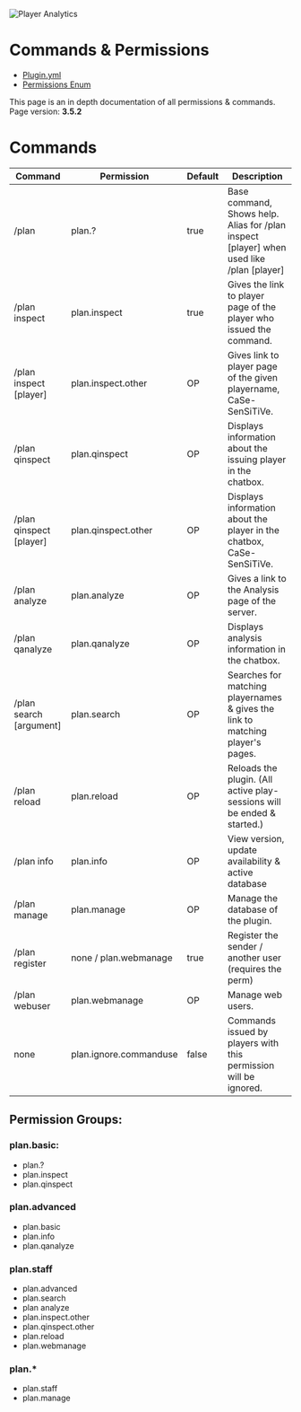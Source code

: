 ![Player Analytics](https://puu.sh/t8vin.png)
# Commands & Permissions

- [Plugin.yml](/Plan/src/main/resources/plugin.yml)
- [Permissions Enum](/Plan/src/main/java/com/djrapitops/plan/Permissions.java)

This page is an in depth documentation of all permissions & commands.  
Page version: **3.5.2**

# Commands

Command | Permission | Default | Description
--- | ---- | ------ | ---------------------------------
/plan | plan.? | true | Base command, Shows help. Alias for /plan inspect [player] when used like /plan [player]
/plan inspect | plan.inspect | true | Gives the link to player page of the player who issued the command.
/plan inspect [player] | plan.inspect.other | OP | Gives link to player page of the given playername, CaSe-SenSiTiVe.
/plan qinspect | plan.qinspect | OP | Displays information about the issuing player in the chatbox.
/plan qinspect [player] | plan.qinspect.other | OP | Displays information about the player in the chatbox, CaSe-SenSiTiVe.
/plan analyze | plan.analyze | OP | Gives a link to the Analysis page of the server.
/plan qanalyze | plan.qanalyze | OP | Displays analysis information in the chatbox.
/plan search [argument] | plan.search | OP | Searches for matching playernames & gives the link to matching player's pages.
/plan reload | plan.reload | OP | Reloads the plugin. (All active play-sessions will be ended & started.)
/plan info | plan.info | OP | View version, update availability & active database
/plan manage | plan.manage | OP | Manage the database of the plugin.
/plan register | none / plan.webmanage | true | Register the sender / another user (requires the perm)  
/plan webuser | plan.webmanage | OP | Manage web users.
none | plan.ignore.commanduse | false | Commands issued by players with this permission will be ignored.
  
## Permission Groups:

### plan.basic:
- plan.?
- plan.inspect
- plan.qinspect

### plan.advanced
- plan.basic
- plan.info
- plan.qanalyze

### plan.staff
- plan.advanced
- plan.search
- plan analyze
- plan.inspect.other
- plan.qinspect.other
- plan.reload
- plan.webmanage

### plan.*
- plan.staff
- plan.manage
